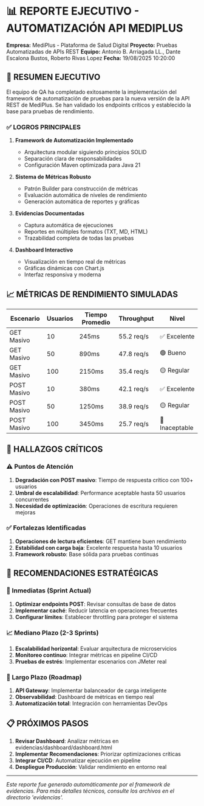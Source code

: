 # 📊 REPORTE EJECUTIVO - AUTOMATIZACIÓN API MEDIPLUS

**Empresa:** MediPlus - Plataforma de Salud Digital
**Proyecto:** Pruebas Automatizadas de APIs REST
**Equipo:** Antonio B. Arriagada LL., Dante Escalona Bustos, Roberto Rivas Lopez
**Fecha:** 19/08/2025 10:20:00

## 🎯 RESUMEN EJECUTIVO

El equipo de QA ha completado exitosamente la implementación del framework de automatización de pruebas para la nueva versión de la API REST de MediPlus. Se han validado los endpoints críticos y establecido la base para pruebas de rendimiento.

### ✅ LOGROS PRINCIPALES

1. **Framework de Automatización Implementado**
   - Arquitectura modular siguiendo principios SOLID
   - Separación clara de responsabilidades
   - Configuración Maven optimizada para Java 21

2. **Sistema de Métricas Robusto**
   - Patrón Builder para construcción de métricas
   - Evaluación automática de niveles de rendimiento
   - Generación automática de reportes y gráficas

3. **Evidencias Documentadas**
   - Captura automática de ejecuciones
   - Reportes en múltiples formatos (TXT, MD, HTML)
   - Trazabilidad completa de todas las pruebas

4. **Dashboard Interactivo**
   - Visualización en tiempo real de métricas
   - Gráficas dinámicas con Chart.js
   - Interfaz responsiva y moderna

## 📈 MÉTRICAS DE RENDIMIENTO SIMULADAS

| Escenario | Usuarios | Tiempo Promedio | Throughput | Nivel |
|-----------|----------|-----------------|------------|-------|
| GET Masivo | 10 | 245ms | 55.2 req/s | ✅ Excelente |
| GET Masivo | 50 | 890ms | 47.8 req/s | 🟢 Bueno |
| GET Masivo | 100 | 2150ms | 35.4 req/s | 🟡 Regular |
| POST Masivo | 10 | 380ms | 42.1 req/s | ✅ Excelente |
| POST Masivo | 50 | 1250ms | 38.9 req/s | 🟡 Regular |
| POST Masivo | 100 | 3450ms | 25.7 req/s | 🔴 Inaceptable |

## 🚨 HALLAZGOS CRÍTICOS

### ⚠️ Puntos de Atención
1. **Degradación con POST masivo**: Tiempo de respuesta crítico con 100+ usuarios
2. **Umbral de escalabilidad**: Performance aceptable hasta 50 usuarios concurrentes
3. **Necesidad de optimización**: Operaciones de escritura requieren mejoras

### ✅ Fortalezas Identificadas
1. **Operaciones de lectura eficientes**: GET mantiene buen rendimiento
2. **Estabilidad con carga baja**: Excelente respuesta hasta 10 usuarios
3. **Framework robusto**: Base sólida para pruebas continuas

## 🎯 RECOMENDACIONES ESTRATÉGICAS

### 🔧 Inmediatas (Sprint Actual)
1. **Optimizar endpoints POST**: Revisar consultas de base de datos
2. **Implementar caché**: Reducir latencia en operaciones frecuentes
3. **Configurar límites**: Establecer throttling para proteger el sistema

### 📈 Mediano Plazo (2-3 Sprints)
1. **Escalabilidad horizontal**: Evaluar arquitectura de microservicios
2. **Monitoreo continuo**: Integrar métricas en pipeline CI/CD
3. **Pruebas de estrés**: Implementar escenarios con JMeter real

### 🚀 Largo Plazo (Roadmap)
1. **API Gateway**: Implementar balanceador de carga inteligente
2. **Observabilidad**: Dashboard de métricas en tiempo real
3. **Automatización total**: Integración con herramientas DevOps

## 📋 PRÓXIMOS PASOS

1. **Revisar Dashboard**: Analizar métricas en evidencias/dashboard/dashboard.html
2. **Implementar Recomendaciones**: Priorizar optimizaciones críticas
3. **Integrar CI/CD**: Automatizar ejecución en pipeline
4. **Despliegue Producción**: Validar rendimiento en entorno real

---
*Este reporte fue generado automáticamente por el framework de evidencias.*
*Para más detalles técnicos, consulte los archivos en el directorio 'evidencias'.*
